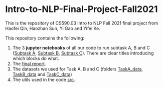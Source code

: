 # Intro-to-NLP-Final-Project-Fall2021

This is the repository of CS590.03 Intro to NLP Fall 2021 final project from Haofei Qin, Haozhan Sun, Yi Gao and Yifei Ke.

This repository contains the following:

1. The 3 **jupyter notebooks** of all our code to run subtask A, B and C ([Subtask A](TaskA.ipynb), [Subtask B](TaskB.ipynb), [Subtask C](TaskC.ipynb)). There are clear titles introducing which blocks do what.
2. The [final report](CS590_03_NLP_Final_Project_Report.pdf).
3. The datasets we used for Task A, B and C (folders [TaskA_data](TaskA_data), [TaskB_data](TaskB_data) and [TaskC_data](TaskC_data))
4. The utils used in the code [src](src).
